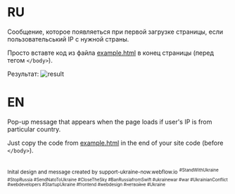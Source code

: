 # RU
Сообщение, которое появляеться при первой загрузке страницы, если пользовательський IP с нужной страны.

Просто вставте код из файла <a href="https://github.com/roman-hart/popup/blob/main/for_russia.html">example.html</a> в конец страницы (перед тегом `</body>`).

Результат:
![result](https://github.com/roman-hart/popup/blob/main/result.png?raw=true)

# EN
Pop-up message that appears when the page loads if user's IP is from particular country.

Just copy the code from <a href="https://github.com/roman-hart/popup/blob/main/for_russia.html">example.html</a> in the end of your site code (before `</body>`).

<br>
<sup>Inital design and message created by support-ukraine-now.webflow.io</sup>
<sup><sup>#StandWithUkraine #StopRussia #SendNatoToUkraine #CloseTheSky #BanRussiafromSwift #ukrainewar #war #UkrainianConflict #webdevelopers #StartupUkraine #frontend #webdesign #нетвойне #Ukraine</sup></sup>
